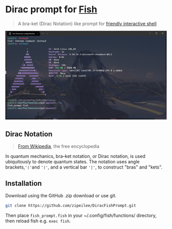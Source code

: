 # Dirac prompt for [Fish](https://fishshell.com/)
> A bra-ket (Dirac Notation) like prompt for [friendly interactive shell](https://github.com/fish-shell/fish-shell)

![Screenshot](./screenshot1.png)
## Dirac Notation
>  [From Wikipedia](https://en.wikipedia.org/wiki/Bra%E2%80%93ket_notation), the free encyclopedia

In quantum mechanics, bra–ket notation, or Dirac notation, is used ubiquitously to denote quantum states. The notation uses angle brackets,`'⟨'`and `'⟩'`, and a vertical bar `'|'`, to construct "bras" and "kets".

## Installation
Download using the GitHub .zip download or use git.
```bash
git clone https://github.com/zipeilee/DiracFishPrompt.git 
```
Then place `fish_prompt.fish` in your ~/.config/fish/functions/ directory, then reload fish e.g. `exec fish`.
